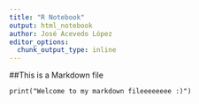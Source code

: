 ```yaml
---
title: "R Notebook"
output: html_notebook
author: José Acevedo López
editor_options: 
  chunk_output_type: inline
---
```


##This is a Markdown file

```{r}
print("Welcome to my markdown fileeeeeeee :)")
```


